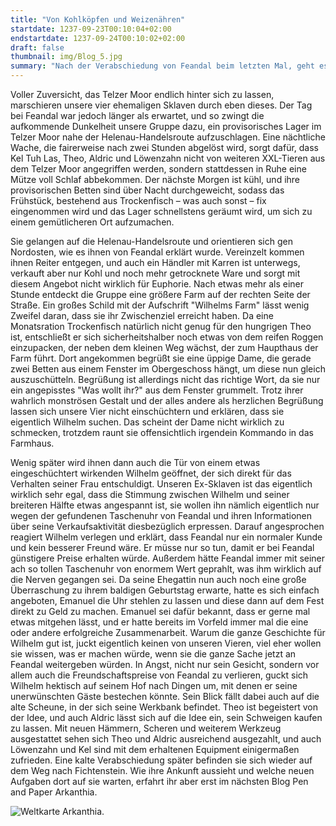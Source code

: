 ```yaml
---
title: "Von Kohlköpfen und Weizenähren"
startdate: 1237-09-23T00:10:04+02:00
endstartdate: 1237-09-24T00:10:02+02:00
draft: false
thumbnail: img/Blog_5.jpg
summary: "Nach der Verabschiedung von Feandal beim letzten Mal, geht es für unsere Vier diesmal raus aus dem Telzer Moor und in Richtung Fichtenstein. Auf dem Weg dorthin steht aber noch ein kleiner Abstecher bei Wilhelm und seiner reizenden Gattin an. Wie dieses Wiedersehen verläuft und wie unsere ehemaligen Sklaven ihre Sozialkompetenz einsetzen, um an neuen Loot zu kommen, erfahrt ihr hier:"
---
```


Voller Zuversicht, das Telzer Moor endlich hinter sich zu lassen, marschieren unsere vier ehemaligen Sklaven durch eben dieses. Der Tag bei Feandal war jedoch länger als erwartet, und so zwingt die aufkommende Dunkelheit unsere Gruppe dazu, ein provisorisches Lager im Telzer Moor nahe der Helenau-Handelsroute aufzuschlagen. Eine nächtliche Wache, die fairerweise nach zwei Stunden abgelöst wird, sorgt dafür, dass Kel Tuh Las, Theo, Aldric und Löwenzahn nicht von weiteren XXL-Tieren aus dem Telzer Moor angegriffen werden, sondern stattdessen in Ruhe eine Mütze voll Schlaf abbekommen. Der nächste Morgen ist kühl, und ihre provisorischen Betten sind über Nacht durchgeweicht, sodass das Frühstück, bestehend aus Trockenfisch – was auch sonst – fix eingenommen wird und das Lager schnellstens geräumt wird, um sich zu einem gemütlicheren Ort aufzumachen.

Sie gelangen auf die Helenau-Handelsroute und orientieren sich gen Nordosten, wie es ihnen von Feandal erklärt wurde. Vereinzelt kommen ihnen Reiter entgegen, und auch ein Händler mit Karren ist unterwegs, verkauft aber nur Kohl und noch mehr getrocknete Ware und sorgt mit diesem Angebot nicht wirklich für Euphorie. Nach etwas mehr als einer Stunde entdeckt die Gruppe eine größere Farm auf der rechten Seite der Straße. Ein großes Schild mit der Aufschrift "Wilhelms Farm" lässt wenig Zweifel daran, dass sie ihr Zwischenziel erreicht haben. Da eine Monatsration Trockenfisch natürlich nicht genug für den hungrigen Theo ist, entschließt er sich sicherheitshalber noch etwas von dem reifen Roggen einzupacken, der neben dem kleinen Weg wächst, der zum Haupthaus der Farm führt. Dort angekommen begrüßt sie eine üppige Dame, die gerade zwei Betten aus einem Fenster im Obergeschoss hängt, um diese nun gleich auszuschütteln. Begrüßung ist allerdings nicht das richtige Wort, da sie nur ein angepisstes "Was wollt ihr?" aus dem Fenster grummelt. Trotz ihrer wahrlich monströsen Gestalt und der alles andere als herzlichen Begrüßung lassen sich unsere Vier nicht einschüchtern und erklären, dass sie eigentlich Wilhelm suchen. Das scheint der Dame nicht wirklich zu schmecken, trotzdem raunt sie offensichtlich irgendein Kommando in das Farmhaus.

Wenig später wird ihnen dann auch die Tür von einem etwas eingeschüchtert wirkenden Wilhelm geöffnet, der sich direkt für das Verhalten seiner Frau entschuldigt. Unseren Ex-Sklaven ist das eigentlich wirklich sehr egal, dass die Stimmung zwischen Wilhelm und seiner breiteren Hälfte etwas angespannt ist, sie wollen ihn nämlich eigentlich nur wegen der gefundenen Taschenuhr von Feandal und ihren Informationen über seine Verkaufsaktivität diesbezüglich erpressen. Darauf angesprochen reagiert Wilhelm verlegen und erklärt, dass Feandal nur ein normaler Kunde und kein besserer Freund wäre. Er müsse nur so tun, damit er bei Feandal günstigere Preise erhalten würde. Außerdem hätte Feandal immer mit seiner ach so tollen Taschenuhr von enormem Wert geprahlt, was ihm wirklich auf die Nerven gegangen sei. Da seine Ehegattin nun auch noch eine große Überraschung zu ihrem baldigen Geburtstag erwarte, hatte es sich einfach angeboten, Emanuel die Uhr stehlen zu lassen und diese dann auf dem Fest direkt zu Geld zu machen. Emanuel sei dafür bekannt, dass er gerne mal etwas mitgehen lässt, und er hatte bereits im Vorfeld immer mal die eine oder andere erfolgreiche Zusammenarbeit. Warum die ganze Geschichte für Wilhelm gut ist, juckt eigentlich keinen von unseren Vieren, viel eher wollen sie wissen, was er machen würde, wenn sie die ganze Sache jetzt an Feandal weitergeben würden. In Angst, nicht nur sein Gesicht, sondern vor allem auch die Freundschaftspreise von Feandal zu verlieren, guckt sich Wilhelm hektisch auf seinem Hof nach Dingen um, mit denen er seine unerwünschten Gäste bestechen könnte. Sein Blick fällt dabei auch auf die alte Scheune, in der sich seine Werkbank befindet. Theo ist begeistert von der Idee, und auch Aldric lässt sich auf die Idee ein, sein Schweigen kaufen zu lassen. Mit neuen Hämmern, Scheren und weiterem Werkzeug ausgestattet sehen sich Theo und Aldric ausreichend ausgezahlt, und auch Löwenzahn und Kel sind mit dem erhaltenen Equipment einigermaßen zufrieden. Eine kalte Verabschiedung später befinden sie sich wieder auf dem Weg nach Fichtenstein. Wie ihre Ankunft aussieht und welche neuen Aufgaben dort auf sie warten, erfahrt ihr aber erst im nächsten Blog Pen and Paper Arkanthia.

<div class="center">
  <img class="img-fluid" title="Weltkarte Arkanthia" alt="Weltkarte Arkanthia." src="./img/Arkanthia_Full_Map_Blog_5.jpg" />
</div>
